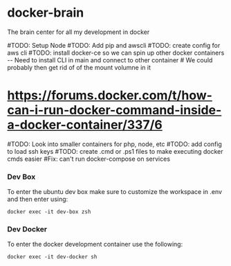 # docker-brain
The brain center for all my development in docker

#TODO: Setup Node
#TODO: Add pip and awscli
#TODO: create config for aws cli
#TODO: install docker-ce so we can spin up other docker containers -- Need to install CLI in main and connect to other container
	# We could probably then get rid of of the mount volumne in it
# https://forums.docker.com/t/how-can-i-run-docker-command-inside-a-docker-container/337/6
#TODO: Look into smaller containers for php, node, etc
#TODO: add config to load ssh keys
#TODO: create .cmd or .ps1 files to make executing docker cmds easier
#Fix: can't run docker-compose on services


### Dev Box
To enter the ubuntu dev box make sure to customize the workspace in .env and then enter using:
```
docker exec -it dev-box zsh
```

### Dev Docker
To enter the docker development container use the following:
```
docker exec -it dev-docker sh
```
